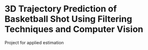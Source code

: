 # 3D Trajectory Prediction of Basketball Shot Using Filtering Techniques and Computer Vision

Project for applied estimation